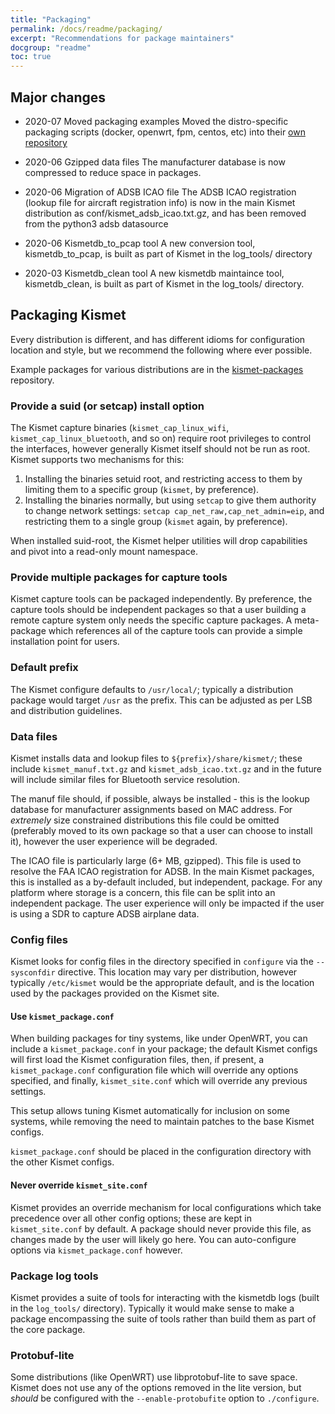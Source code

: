 ```yaml
---
title: "Packaging"
permalink: /docs/readme/packaging/
excerpt: "Recommendations for package maintainers"
docgroup: "readme"
toc: true
---
```


## Major changes

* 2020-07 Moved packaging examples
    Moved the distro-specific packaging scripts (docker, openwrt, fpm, centos, etc) into their [own repository](https://github.com/kismetwireless/kismet-packages)

* 2020-06 Gzipped data files
    The manufacturer database is now compressed to reduce space in packages.
* 2020-06 Migration of ADSB ICAO file
    The ADSB ICAO registration (lookup file for aircraft registration info) is now in the main Kismet distribution as conf/kismet_adsb_icao.txt.gz, and has been removed from the python3 adsb datasource
* 2020-06 Kismetdb_to_pcap tool
    A new conversion tool, kismetdb_to_pcap, is built as part of Kismet in the log_tools/ directory

* 2020-03 Kismetdb_clean tool
    A new kismetdb maintaince tool, kismetdb_clean, is built as part of Kismet in the log_tools/ directory.

## Packaging Kismet

Every distribution is different, and has different idioms for configuration location and style, but we recommend the following where ever possible.

Example packages for various distributions are in the [kismet-packages](https://github.com/kismetwireless/kismet-packages) repository.

### Provide a suid (or setcap) install option

The Kismet capture binaries (`kismet_cap_linux_wifi`, `kismet_cap_linux_bluetooth`, and so on) require root privileges to control the interfaces, however generally Kismet itself should not be run as root.  Kismet supports two mechanisms for this:

1. Installing the binaries setuid root, and restricting access to them by limiting them to a specific group (`kismet`, by preference).
2. Installing the binaries normally, but using `setcap` to give them authority to change network settings: `setcap cap_net_raw,cap_net_admin=eip`, and restricting them to a single group (`kismet` again, by preference).

When installed suid-root, the Kismet helper utilities will drop capabilities and pivot into a read-only mount namespace.

### Provide multiple packages for capture tools

Kismet capture tools can be packaged independently.  By preference, the capture tools should be independent packages so that a user building a remote capture system only needs the specific capture packages.  A meta-package which references all of the capture tools can provide a simple installation point for users.

### Default prefix

The Kismet configure defaults to `/usr/local/`; typically a distribution package would target `/usr` as the prefix.  This can be adjusted as per LSB and distribution guidelines.

### Data files

Kismet installs data and lookup files to `${prefix}/share/kismet/`; these include `kismet_manuf.txt.gz` and `kismet_adsb_icao.txt.gz` and in the future will include similar files for Bluetooth service resolution.

The manuf file should, if possible, always be installed - this is the lookup database for manufacturer assignments based on MAC address.  For *extremely* size constrained distributions this file could be omitted (preferably moved to its own package so that a user can choose to install it), however the user experience will be degraded.

The ICAO file is particularly large (6+ MB, gzipped).  This file is used to resolve the FAA ICAO registration for ADSB.  In the main Kismet packages, this is installed as a by-default included, but independent, package.  For any platform where storage is a concern, this file can be split into an independent package.  The user experience will only be impacted if the user is using a SDR to capture ADSB airplane data.

### Config files

Kismet looks for config files in the directory specified in `configure` via the `--sysconfdir` directive.  This location may vary per distribution, however typically `/etc/kismet` would be the appropriate default, and is the location used by the packages provided on the Kismet site.

#### Use `kismet_package.conf`

When building packages for tiny systems, like under OpenWRT, you can include a `kismet_package.conf` in your package; the default Kismet configs will first load the Kismet configuration files, then, if present, a `kismet_package.conf` configuration file which will override any options specified, and finally, `kismet_site.conf` which will override any previous settings.

This setup allows tuning Kismet automatically for inclusion on some systems, while removing the need to maintain patches to the base Kismet configs.

`kismet_package.conf` should be placed in the configuration directory with the other Kismet configs.

#### Never override `kismet_site.conf`

Kismet provides an override mechanism for local configurations which take precedence over all other config options; these are kept in `kismet_site.conf` by default.  A package should never provide this file, as changes made by the user will likely go here.  You can auto-configure options via `kismet_package.conf` however.

### Package log tools 

Kismet provides a suite of tools for interacting with the kismetdb logs (built in the `log_tools/` directory).  Typically it would make sense to make a package encompassing the suite of tools rather than build them as part of the core package.

### Protobuf-lite

Some distributions (like OpenWRT) use libprotobuf-lite to save space.  Kismet does not use any of the options removed in the lite version, but *should* be configured with the `--enable-protobufite` option to `./configure`.

